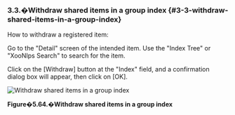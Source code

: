 ### 3.3.�Withdraw shared items in a group index {#3-3-withdraw-shared-items-in-a-group-index}

How to withdraw a registered item:

Go to the &quot;Detail&quot; screen of the intended item. Use the &quot;Index Tree&quot; or &quot;XooNIps Search&quot; to search for the item.

Click on the [Withdraw] button at the &quot;Index&quot; field, and a confirmation dialog box will appear, then click on [OK].

![Withdraw shared items in a group index](images\xoonips-operate59.png)

**Figure�5.64.�Withdraw shared items in a group index**